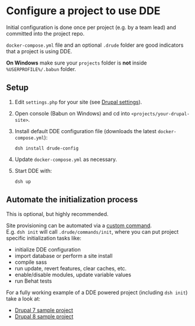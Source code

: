 # Configure a project to use DDE

Initial configuration is done once per project (e.g. by a team lead) and committed into the project repo.

`docker-compose.yml` file and an optional `.drude` folder are good indicators that a project is using DDE.  

**On Windows** make sure your `projects` folder is **not** inside `%USERPROFILE%/.babun` folder.
 
## Setup

1. Edit `settings.php` for your site (see [Drupal settings](/docs/drupal-settings.md)).
2. Open console (Babun on Windows) and cd into `<projects/your-drupal-site>`.
3. Install default DDE configuration file (downloads the latest `docker-compose.yml`):
    
    ```
    dsh install drude-config
    ```

4. Update `docker-compose.yml` as necessary.

5. Start DDE with:

    ```
    dsh up
    ```

## Automate the initialization process

This is optional, but highly recommended.

Site provisioning can be automated via a [custom command](custom-commands.md).  
E.g. `dsh init` will call `.drude/commands/init`, where you can put project specific initialization tasks like:

- initialize DDE configuration
- import database or perform a site install
- compile sass
- run update, revert features, clear caches, etc.
- enable/disable modules, update variable values
- run Behat tests

For a fully working example of a DDE powered project (including `dsh init`) take a look at:
- [Drupal 7 sample project](https://github.com/blinkreaction/drude-d7-testing)
- [Drupal 8 sample project](https://github.com/blinkreaction/drude-d8-testing)
